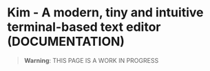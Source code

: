 # Kim - A modern, tiny and intuitive terminal-based text editor (DOCUMENTATION)

>**Warning**: THIS PAGE IS A WORK IN PROGRESS
